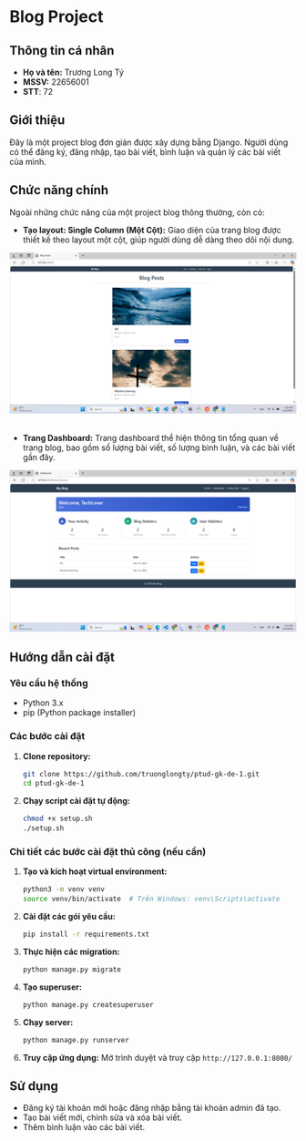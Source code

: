 # Blog Project

## Thông tin cá nhân
- **Họ và tên:** Trương Long Tý
- **MSSV:** 22656001
- **STT**: 72

## Giới thiệu
Đây là một project blog đơn giản được xây dựng bằng Django. Người dùng có thể đăng ký, đăng nhập, tạo bài viết, bình luận và quản lý các bài viết của mình.

## Chức năng chính
Ngoài những chức năng của một project blog thông thường, còn có:

- **Tạo layout: Single Column (Một Cột):** Giao diện của trang blog được thiết kế theo layout một cột, giúp người dùng dễ dàng theo dõi nội dung.

<div align="center">
    <img src="image-1.png" alt="Single Column Layout" width="600">
</div>
<br>

- **Trang Dashboard:** Trang dashboard thể hiện thông tin tổng quan về trang blog, bao gồm số lượng bài viết, số lượng bình luận, và các bài viết gần đây.

<div align="center">
    <img src="image.png" alt="Dashboard" width="600">
</div>

## Hướng dẫn cài đặt

### Yêu cầu hệ thống
- Python 3.x
- pip (Python package installer)

### Các bước cài đặt

1. **Clone repository:**
    ```sh
    git clone https://github.com/truonglongty/ptud-gk-de-1.git
    cd ptud-gk-de-1
    ```

2. **Chạy script cài đặt tự động:**
    ```sh
    chmod +x setup.sh
    ./setup.sh
    ```

### Chi tiết các bước cài đặt thủ công (nếu cần)

1. **Tạo và kích hoạt virtual environment:**
    ```sh
    python3 -m venv venv
    source venv/bin/activate  # Trên Windows: venv\Scripts\activate
    ```

2. **Cài đặt các gói yêu cầu:**
    ```sh
    pip install -r requirements.txt
    ```

3. **Thực hiện các migration:**
    ```sh
    python manage.py migrate
    ```

4. **Tạo superuser:**
    ```sh
    python manage.py createsuperuser
    ```

5. **Chạy server:**
    ```sh
    python manage.py runserver
    ```

6. **Truy cập ứng dụng:**
    Mở trình duyệt và truy cập `http://127.0.0.1:8000/`

## Sử dụng
- Đăng ký tài khoản mới hoặc đăng nhập bằng tài khoản admin đã tạo.
- Tạo bài viết mới, chỉnh sửa và xóa bài viết.
- Thêm bình luận vào các bài viết.
